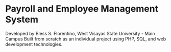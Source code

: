 # Payroll and Employee Management System
Developed by Bless S. Florentino, West Visayas State University - Main Campus
Built from scratch as an individual project using PHP, SQL, and web development technologies.
